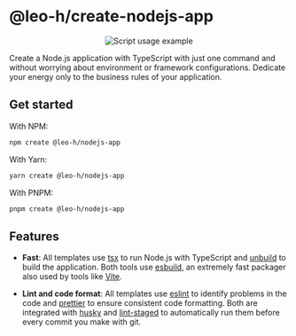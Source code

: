 # @leo-h/create-nodejs-app

<div align="center">
	<img src="https://github.com/Leo-Henrique/create-nodejs-app/assets/72027449/f62187c5-8667-4cf4-b121-0043aceb164e"
	alt="Script usage example" />
</div>

Create a Node.js application with TypeScript with just one command and without worrying about environment or framework configurations. Dedicate your energy only to the business rules of your application.

## Get started

With NPM:

```bash
npm create @leo-h/nodejs-app
```

With Yarn:

```bash
yarn create @leo-h/nodejs-app
```

With PNPM:

```bash
pnpm create @leo-h/nodejs-app
```

## Features

- **Fast**: All templates use [tsx](https://tsx.is/) to run Node.js with TypeScript and [unbuild](https://github.com/unjs/unbuild) to build the application. Both tools use [esbuild](https://esbuild.github.io/), an extremely fast packager also used by tools like [Vite](https://vitejs.dev/).

- **Lint and code format**: All templates use [eslint](https://eslint.org/) to identify problems in the code and [prettier](https://prettier.io/) to ensure consistent code formatting. Both are integrated with [husky](https://typicode.github.io/husky/) and [lint-staged](https://github.com/lint-staged/lint-staged) to automatically run them before every commit you make with git.

